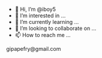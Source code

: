- 👋 Hi, I’m @iboy5
- 👀 I’m interested in ...
- 🌱 I’m currently learning ...
- 💞️ I’m looking to collaborate on ...
- 📫 How to reach me ...

<!---
iboy5/iboy5 is a ✨ special ✨ repository because its `README.md` (this file) appears on your GitHub profile.
You can click the Preview link to take a look at your changes.
--->gipapefry@gmail.com

